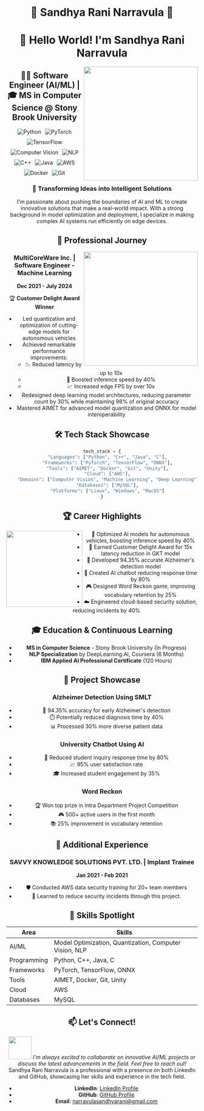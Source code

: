 <div align="center">

# 🌟 Sandhya Rani Narravula 🌟

</div>

<div align="center">

# 👋 Hello World! I'm Sandhya Rani Narravula

<img src="https://media.giphy.com/media/L1R1tvI9svkIWwpVYr/giphy.gif" width="300" align="right">

## 👩‍💻 Software Engineer (AI/ML) | 🎓 MS in Computer Science @ Stony Brook University

<div style="display: flex; flex-wrap: wrap; justify-content: center; gap: 10px;"> <img src="https://img.shields.io/badge/Python-3776AB?style=for-the-badge&logo=python&logoColor=white" alt="Python"> <img src="https://img.shields.io/badge/PyTorch-EE4C2C?style=for-the-badge&logo=pytorch&logoColor=white" alt="PyTorch"> <img src="https://img.shields.io/badge/TensorFlow-FF6F00?style=for-the-badge&logo=tensorflow&logoColor=white" alt="TensorFlow"> <img src="https://img.shields.io/badge/Computer%20Vision-5C3EE8?style=for-the-badge" alt="Computer Vision"> <img src="https://img.shields.io/badge/NLP-9cf?style=for-the-badge" alt="NLP"> <img src="https://img.shields.io/badge/C++-00599C?style=for-the-badge&logo=c%2B%2B&logoColor=white" alt="C++"> <img src="https://img.shields.io/badge/Java-ED8B00?style=for-the-badge&logo=java&logoColor=white" alt="Java"> <img src="https://img.shields.io/badge/AWS-232F3E?style=for-the-badge&logo=amazon-aws&logoColor=white" alt="AWS"> <img src="https://img.shields.io/badge/Docker-2496ED?style=for-the-badge&logo=docker&logoColor=white" alt="Docker"> <img src="https://img.shields.io/badge/Git-F05032?style=for-the-badge&logo=git&logoColor=white" alt="Git"> </div>

### 🧠 Transforming Ideas into Intelligent Solutions

I'm passionate about pushing the boundaries of AI and ML to create innovative solutions that make a real-world impact. With a strong background in model optimization and deployment, I specialize in making complex AI systems run efficiently on edge devices.

## 🚀 Professional Journey

<img src="https://media.giphy.com/media/SWoSkN6DxTszqIKEqv/giphy.gif" width="300" align="right">

### MultiCoreWare Inc. | Software Engineer - Machine Learning
**Dec 2021 - July 2024**

🏆 **Customer Delight Award Winner**

- Led quantization and optimization of cutting-edge models for autonomous vehicles
- Achieved remarkable performance improvements:
  - 📉 Reduced latency by up to 10x
  - 🚀 Boosted inference speed by 40%
  - 📈 Increased edge FPS by over 10x
- Redesigned deep learning model architectures, reducing parameter count by 30% while maintaining 98% of original accuracy
- Mastered AIMET for advanced model quantization and ONNX for model interoperability

## 🛠️ Tech Stack Showcase

```python
tech_stack = {
    "Languages": ["Python", "C++", "Java", "C"],
    "Frameworks": ["PyTorch", "TensorFlow", "ONNX"],
    "Tools": ["AIMET", "Docker", "Git", "Unity"],
    "Cloud": ["AWS"],
    "Domains": ["Computer Vision", "Machine Learning", "Deep Learning", "NLP"],
    "Databases": ["MySQL"],
    "Platforms": ["Linux", "Windows", "MacOS"]
}
```

## 🏆 Career Highlights

<img src="https://media.giphy.com/media/paTz7UZbPfTZFRYnnB/giphy.gif" width="200" align="left">

- 🚗 Optimized AI models for autonomous vehicles, boosting inference speed by 40%
- 🏅 Earned Customer Delight Award for 15x latency reduction in GKT model
- 🧠 Developed 94.35% accurate Alzheimer's detection model
- 🤖 Created AI chatbot reducing response time by 80%
- 🎮 Designed Word Reckon game, improving vocabulary retention by 25%
- ☁️ Engineered cloud-based security solution, reducing incidents by 40%

## 🎓 Education & Continuous Learning

- **MS in Computer Science** - Stony Brook University (In Progress)
- **NLP Specialization** by DeepLearning.AI, Coursera (6 Months)
- **IBM Applied AI Professional Certificate** (120 Hours)

## 🚀 Project Showcase

### Alzheimer Detection Using SMLT


- 🧠 94.35% accuracy for early Alzheimer's detection
- ⏱️ Potentially reduced diagnosis time by 40%
- 📊 Processed 30% more diverse patient data

### University Chatbot Using AI
- 💬 Reduced student inquiry response time by 80%
- 📈 95% user satisfaction rate
- 🎓 Increased student engagement by 35%

### Word Reckon
- 🏆 Won top prize in Intra Department Project Competition
- 🎮 500+ active users in the first month
- 📚 25% improvement in vocabulary retention

## 💼 Additional Experience

### SAVVY KNOWLEDGE SOLUTIONS PVT. LTD. | Implant Trainee
**Jan 2021 - Feb 2021**

- 🛡️ Conducted AWS data security training for 20+ team members
- 🚀 Learned to reduce security incidents through this project.

## 🌟 Skills Spotlight

| Area | Skills |
|------|--------|
| AI/ML | Model Optimization, Quantization, Computer Vision, NLP |
| Programming | Python, C++, Java, C |
| Frameworks | PyTorch, TensorFlow, ONNX |
| Tools | AIMET, Docker, Git, Unity |
| Cloud | AWS |
| Databases | MySQL |

## 📫 Let's Connect!

<img src="https://media.giphy.com/media/LnQjpWaON8nhr21vNW/giphy.gif" width="60"> <em>I'm always excited to collaborate on innovative AI/ML projects or discuss the latest advancements in the field. Feel free to reach out!</em>
Sandhya Rani Narravula is a professional with a presence on both LinkedIn and GitHub, showcasing her skills and experience in the tech field.

- **LinkedIn**: [LinkedIn Profile](https://www.linkedin.com/in/narravula-sandhya-rani-34132b1ab/) 
- **GitHub**: [GitHub Profile](https://github.com/Sandhya-Rani-Narravula) 
- **Email**: narravulasandhyarani@gmail.com 
